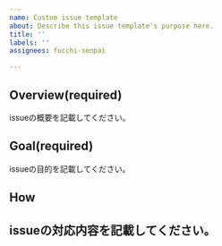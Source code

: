 ```yaml
---
name: Custom issue template
about: Describe this issue template's purpose here.
title: ''
labels: ''
assignees: fucchi-senpai

---
```


## Overview(required)
issueの概要を記載してください。

## Goal(required)
issueの目的を記載してください。

## How
issueの対応内容を記載してください。  
-
